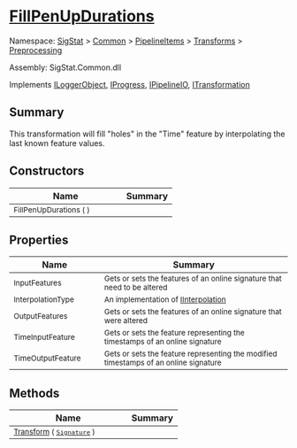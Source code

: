 # [FillPenUpDurations](./FillPenUpDurations.md)

Namespace: [SigStat]() > [Common](./../../../README.md) > [PipelineItems]() > [Transforms]() > [Preprocessing](./README.md)

Assembly: SigStat.Common.dll

Implements [ILoggerObject](./../../../ILoggerObject.md), [IProgress](./../../../Helpers/IProgress.md), [IPipelineIO](./../../../Pipeline/IPipelineIO.md), [ITransformation](./../../../ITransformation.md)

## Summary
This transformation will fill "holes" in the "Time" feature by interpolating the last known  feature values.

## Constructors

| Name | Summary | 
| --- | --- | 
| <sub>FillPenUpDurations (  )</sub><img width=50>| <sub></sub>| <br>


## Properties

| Name | Summary | 
| --- | --- | 
| <sub>InputFeatures</sub><img width=50>| <sub>Gets or sets the features of an online signature that need to be altered</sub>| <br>
| <sub>InterpolationType</sub><img width=50>| <sub>An implementation of [IInterpolation](https://github.com/hargitomi97/sigstat/blob/master/docs/md/SigStat/Common/PipelineItems/Transforms/Preprocessing/IInterpolation.md)</sub>| <br>
| <sub>OutputFeatures</sub><img width=50>| <sub>Gets or sets the features of an online signature that were altered</sub>| <br>
| <sub>TimeInputFeature</sub><img width=50>| <sub>Gets or sets the feature representing the timestamps of an online signature</sub>| <br>
| <sub>TimeOutputFeature</sub><img width=50>| <sub>Gets or sets the feature representing the modified timestamps of an online signature</sub>| <br>


## Methods

| Name | Summary | 
| --- | --- | 
| <sub>[Transform](./Methods/FillPenUpDurations-100663741.md) ( [`Signature`](./../../../Signature.md) )</sub><img width=50>| <sub></sub>| <br>


